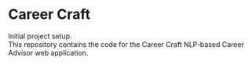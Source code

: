 # Career Craft

Initial project setup.  
This repository contains the code for the Career Craft NLP-based Career Advisor web application.
